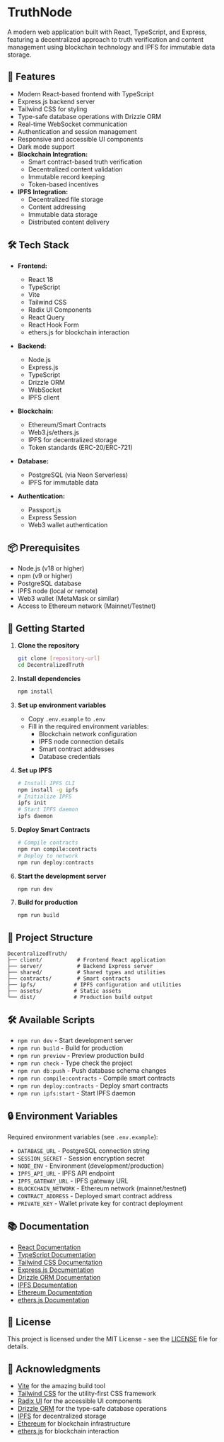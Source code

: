 # TruthNode

A modern web application built with React, TypeScript, and Express, featuring a decentralized approach to truth verification and content management using blockchain technology and IPFS for immutable data storage.

## 🚀 Features

- Modern React-based frontend with TypeScript
- Express.js backend server
- Tailwind CSS for styling
- Type-safe database operations with Drizzle ORM
- Real-time WebSocket communication
- Authentication and session management
- Responsive and accessible UI components
- Dark mode support
- **Blockchain Integration:**
  - Smart contract-based truth verification
  - Decentralized content validation
  - Immutable record keeping
  - Token-based incentives
- **IPFS Integration:**
  - Decentralized file storage
  - Content addressing
  - Immutable data storage
  - Distributed content delivery

## 🛠️ Tech Stack

- **Frontend:**
  - React 18
  - TypeScript
  - Vite
  - Tailwind CSS
  - Radix UI Components
  - React Query
  - React Hook Form
  - ethers.js for blockchain interaction

- **Backend:**
  - Node.js
  - Express.js
  - TypeScript
  - Drizzle ORM
  - WebSocket
  - IPFS client

- **Blockchain:**
  - Ethereum/Smart Contracts
  - Web3.js/ethers.js
  - IPFS for decentralized storage
  - Token standards (ERC-20/ERC-721)

- **Database:**
  - PostgreSQL (via Neon Serverless)
  - IPFS for immutable data

- **Authentication:**
  - Passport.js
  - Express Session
  - Web3 wallet authentication

## 📦 Prerequisites

- Node.js (v18 or higher)
- npm (v9 or higher)
- PostgreSQL database
- IPFS node (local or remote)
- Web3 wallet (MetaMask or similar)
- Access to Ethereum network (Mainnet/Testnet)

## 🚀 Getting Started

1. **Clone the repository**
   ```bash
   git clone [repository-url]
   cd DecentralizedTruth
   ```

2. **Install dependencies**
   ```bash
   npm install
   ```

3. **Set up environment variables**
   - Copy `.env.example` to `.env`
   - Fill in the required environment variables:
     - Blockchain network configuration
     - IPFS node connection details
     - Smart contract addresses
     - Database credentials

4. **Set up IPFS**
   ```bash
   # Install IPFS CLI
   npm install -g ipfs
   # Initialize IPFS
   ipfs init
   # Start IPFS daemon
   ipfs daemon
   ```

5. **Deploy Smart Contracts**
   ```bash
   # Compile contracts
   npm run compile:contracts
   # Deploy to network
   npm run deploy:contracts
   ```

6. **Start the development server**
   ```bash
   npm run dev
   ```

7. **Build for production**
   ```bash
   npm run build
   ```

## 📁 Project Structure

```
DecentralizedTruth/
├── client/           # Frontend React application
├── server/           # Backend Express server
├── shared/           # Shared types and utilities
├── contracts/        # Smart contracts
├── ipfs/            # IPFS configuration and utilities
├── assets/          # Static assets
└── dist/            # Production build output
```

## 🛠️ Available Scripts

- `npm run dev` - Start development server
- `npm run build` - Build for production
- `npm run preview` - Preview production build
- `npm run check` - Type check the project
- `npm run db:push` - Push database schema changes
- `npm run compile:contracts` - Compile smart contracts
- `npm run deploy:contracts` - Deploy smart contracts
- `npm run ipfs:start` - Start IPFS daemon

## 🔒 Environment Variables

Required environment variables (see `.env.example`):
- `DATABASE_URL` - PostgreSQL connection string
- `SESSION_SECRET` - Session encryption secret
- `NODE_ENV` - Environment (development/production)
- `IPFS_API_URL` - IPFS API endpoint
- `IPFS_GATEWAY_URL` - IPFS gateway URL
- `BLOCKCHAIN_NETWORK` - Ethereum network (mainnet/testnet)
- `CONTRACT_ADDRESS` - Deployed smart contract address
- `PRIVATE_KEY` - Wallet private key for contract deployment

## 📚 Documentation

- [React Documentation](https://reactjs.org/docs/getting-started.html)
- [TypeScript Documentation](https://www.typescriptlang.org/docs/)
- [Tailwind CSS Documentation](https://tailwindcss.com/docs)
- [Express.js Documentation](https://expressjs.com/)
- [Drizzle ORM Documentation](https://orm.drizzle.team/)
- [IPFS Documentation](https://docs.ipfs.tech/)
- [Ethereum Documentation](https://ethereum.org/en/developers/docs/)
- [ethers.js Documentation](https://docs.ethers.org/)

## 📝 License

This project is licensed under the MIT License - see the [LICENSE](LICENSE) file for details.

## 🙏 Acknowledgments

- [Vite](https://vitejs.dev/) for the amazing build tool
- [Tailwind CSS](https://tailwindcss.com/) for the utility-first CSS framework
- [Radix UI](https://www.radix-ui.com/) for the accessible UI components
- [Drizzle ORM](https://orm.drizzle.team/) for the type-safe database operations
- [IPFS](https://ipfs.tech/) for decentralized storage
- [Ethereum](https://ethereum.org/) for blockchain infrastructure
- [ethers.js](https://docs.ethers.org/) for blockchain interaction
